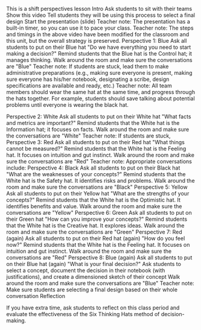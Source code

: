 This is a shift perspectives lesson
Intro
Ask students to sit with their teams
Show this video
Tell students they will be using this process to select a final design
Start the presentation (slide)
Teacher note: The presentation has a built-in timer, so you can use it to pace your class.
Teacher note: The steps and timings in the above video have been modified for the classroom and this unit, but the overall strategy is preserved.
Perspective 1: Blue
Ask all students to put on their Blue hat
"Do we have everything you need to start making a decision?"
Remind students that the Blue hat is the Control hat; it manages thinking.
Walk around the room and make sure the conversations are "Blue"
Teacher note: If students are stuck, lead them to make administrative preparations (e.g., making sure everyone is present, making sure everyone has his/her notebook, designating a scribe, design specifications are available and ready, etc.)
Teacher note: All team members should wear the same hat at the same time, and progress through the hats together. For example, students should save talking about potential problems until everyone is wearing the black hat.

Perspective 2: White
Ask all students to put on their White hat
"What facts and metrics are important?"
Remind students that the White hat is the Information hat; it focuses on facts.
Walk around the room and make sure the conversations are "White"
Teacher note: If students are stuck,  
Perspective 3: Red
Ask all students to put on their Red hat
"What things cannot be measured?"
Remind students that the White hat is the Feeling hat.  It focuses on intuition and gut instinct.
Walk around the room and make sure the conversations are "Red"
Teacher note: Appropriate conversations include: 
Perspective 4: Black
Ask all students to put on their Black hat
"What are the weaknesses of your concepts?"
Remind students that the White hat is the Safety hat.  It identifies risks and problems.
Walk around the room and make sure the conversations are "Black"
Perspective 5: Yellow
Ask all students to put on their Yellow hat
"What are the strengths of your concepts?"
Remind students that the White hat is the Optimistic hat.  It identifies benefits and value.
Walk around the room and make sure the conversations are "Yellow"
Perspective 6: Green
Ask all students to put on their Green hat
"How can you improve your concepts?"
Remind students that the White hat is the Creative hat.  It explores ideas.
Walk around the room and make sure the conversations are "Green"
Perspective 7: Red (again)
Ask all students to put on their Red hat (again)
"How do you feel now?"
Remind students that the White hat is the Feeling hat.  It focuses on intuition and gut instinct.
Walk around the room and make sure the conversations are "Red"
Perspective 8: Blue (again)
Ask all students to put on their Blue hat (again)
"What is your final decision?"
Ask students to select a concept, document the decision in their notebook (with justifications), and create a dimensioned sketch of their concept
Walk around the room and make sure the conversations are "Blue"
Teacher note: Make sure students are selecting a final design based on their whole conversation
Reflection

If you have extra time, ask students to reflect on this class period and evaluate the effectiveness of the Six Thinking Hats method of decision-making.
